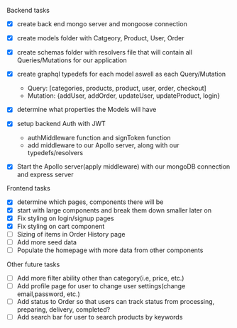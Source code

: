 Backend tasks
- [x] create back end mongo server and mongoose connection
- [x] create models folder with Catgeory, Product, User, Order 
- [x] create schemas folder with resolvers file that will contain all Queries/Mutations for our application
- [x] create graphql typedefs for each model aswell as each Query/Mutation
    - Query: [categories, products, product, user, order, checkout]
    - Mutation: {addUser, addOrder, updateUser, updateProduct, login}
- [x] determine what properties the Models will have 
- [x] setup backend Auth with JWT
    - authMiddleware function and signToken function
    - add middleware to our Apollo server, along with our typedefs/resolvers
- [x] Start the Apollo server(apply middleware) with our mongoDB connection and express server 


Frontend tasks

- [x] determine which pages, components there will be
- [x] start with large components and break them down smaller later on
- [x] Fix styling on login/signup pages
- [x] Fix styling on cart component
- [ ] Sizing of items in Order History page
- [ ] Add more seed data
- [ ] Populate the homepage with more data from other components

Other future tasks

- [ ] Add more filter ability other than category(i.e, price, etc.)
- [ ] Add profile page for user to change user settings(change email,password, etc.) 
- [ ] Add status to Order so that users can track status from processing, preparing, delivery, completed?
- [ ] Add search bar for user to search products by keywords